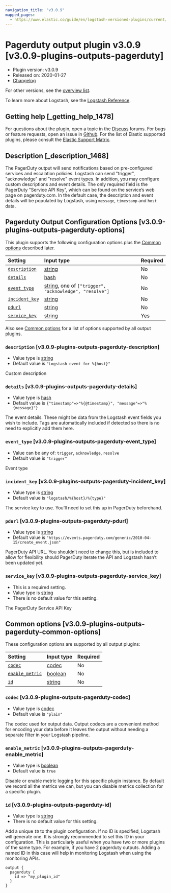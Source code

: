 ```yaml
---
navigation_title: "v3.0.9"
mapped_pages:
  - https://www.elastic.co/guide/en/logstash-versioned-plugins/current/v3.0.9-plugins-outputs-pagerduty.html
---
```


# Pagerduty output plugin v3.0.9 [v3.0.9-plugins-outputs-pagerduty]

* Plugin version: v3.0.9
* Released on: 2020-01-27
* [Changelog](https://github.com/logstash-plugins/logstash-output-pagerduty/blob/v3.0.9/CHANGELOG.md)

For other versions, see the [overview list](output-pagerduty-index.md).

To learn more about Logstash, see the [Logstash Reference](https://www.elastic.co/guide/en/logstash/current/index.html).

## Getting help [_getting_help_1478]

For questions about the plugin, open a topic in the [Discuss](http://discuss.elastic.co) forums. For bugs or feature requests, open an issue in [Github](https://github.com/logstash-plugins/logstash-output-pagerduty). For the list of Elastic supported plugins, please consult the [Elastic Support Matrix](https://www.elastic.co/support/matrix#matrix_logstash_plugins).

## Description [_description_1468]

The PagerDuty output will send notifications based on pre-configured services and escalation policies. Logstash can send "trigger", "acknowledge" and "resolve" event types. In addition, you may configure custom descriptions and event details. The only required field is the PagerDuty "Service API Key", which can be found on the service’s web page on pagerduty.com. In the default case, the description and event details will be populated by Logstash, using `message`, `timestamp` and `host` data.

## Pagerduty Output Configuration Options [v3.0.9-plugins-outputs-pagerduty-options]

This plugin supports the following configuration options plus the [Common options](v3-0-9-plugins-outputs-pagerduty.md#v3.0.9-plugins-outputs-pagerduty-common-options) described later.

| Setting | Input type | Required |
| :- | :- | :- |
| [`description`](v3-0-9-plugins-outputs-pagerduty.md#v3.0.9-plugins-outputs-pagerduty-description) | [string](/lsr/value-types.md#string) | No |
| [`details`](v3-0-9-plugins-outputs-pagerduty.md#v3.0.9-plugins-outputs-pagerduty-details) | [hash](/lsr/value-types.md#hash) | No |
| [`event_type`](v3-0-9-plugins-outputs-pagerduty.md#v3.0.9-plugins-outputs-pagerduty-event_type) | [string](/lsr/value-types.md#string), one of `["trigger", "acknowledge", "resolve"]` | No |
| [`incident_key`](v3-0-9-plugins-outputs-pagerduty.md#v3.0.9-plugins-outputs-pagerduty-incident_key) | [string](/lsr/value-types.md#string) | No |
| [`pdurl`](v3-0-9-plugins-outputs-pagerduty.md#v3.0.9-plugins-outputs-pagerduty-pdurl) | [string](/lsr/value-types.md#string) | No |
| [`service_key`](v3-0-9-plugins-outputs-pagerduty.md#v3.0.9-plugins-outputs-pagerduty-service_key) | [string](/lsr/value-types.md#string) | Yes |

Also see [Common options](v3-0-9-plugins-outputs-pagerduty.md#v3.0.9-plugins-outputs-pagerduty-common-options) for a list of options supported by all output plugins.

### `description` [v3.0.9-plugins-outputs-pagerduty-description]

* Value type is [string](/lsr/value-types.md#string)
* Default value is `"Logstash event for %{host}"`

Custom description

### `details` [v3.0.9-plugins-outputs-pagerduty-details]

* Value type is [hash](/lsr/value-types.md#hash)
* Default value is `{"timestamp"=>"%{@timestamp}", "message"=>"%{message}"}`

The event details. These might be data from the Logstash event fields you wish to include. Tags are automatically included if detected so there is no need to explicitly add them here.

### `event_type` [v3.0.9-plugins-outputs-pagerduty-event_type]

* Value can be any of: `trigger`, `acknowledge`, `resolve`
* Default value is `"trigger"`

Event type

### `incident_key` [v3.0.9-plugins-outputs-pagerduty-incident_key]

* Value type is [string](/lsr/value-types.md#string)
* Default value is `"logstash/%{host}/%{type}"`

The service key to use. You’ll need to set this up in PagerDuty beforehand.

### `pdurl` [v3.0.9-plugins-outputs-pagerduty-pdurl]

* Value type is [string](/lsr/value-types.md#string)
* Default value is `"https://events.pagerduty.com/generic/2010-04-15/create_event.json"`

PagerDuty API URL. You shouldn’t need to change this, but is included to allow for flexibility should PagerDuty iterate the API and Logstash hasn’t been updated yet.

### `service_key` [v3.0.9-plugins-outputs-pagerduty-service_key]

* This is a required setting.
* Value type is [string](/lsr/value-types.md#string)
* There is no default value for this setting.

The PagerDuty Service API Key

## Common options [v3.0.9-plugins-outputs-pagerduty-common-options]

These configuration options are supported by all output plugins:

| Setting | Input type | Required |
| :- | :- | :- |
| [`codec`](v3-0-9-plugins-outputs-pagerduty.md#v3.0.9-plugins-outputs-pagerduty-codec) | [codec](/lsr/value-types.md#codec) | No |
| [`enable_metric`](v3-0-9-plugins-outputs-pagerduty.md#v3.0.9-plugins-outputs-pagerduty-enable_metric) | [boolean](/lsr/value-types.md#boolean) | No |
| [`id`](v3-0-9-plugins-outputs-pagerduty.md#v3.0.9-plugins-outputs-pagerduty-id) | [string](/lsr/value-types.md#string) | No |

### `codec` [v3.0.9-plugins-outputs-pagerduty-codec]

* Value type is [codec](/lsr/value-types.md#codec)
* Default value is `"plain"`

The codec used for output data. Output codecs are a convenient method for encoding your data before it leaves the output without needing a separate filter in your Logstash pipeline.

### `enable_metric` [v3.0.9-plugins-outputs-pagerduty-enable_metric]

* Value type is [boolean](/lsr/value-types.md#boolean)
* Default value is `true`

Disable or enable metric logging for this specific plugin instance. By default we record all the metrics we can, but you can disable metrics collection for a specific plugin.

### `id` [v3.0.9-plugins-outputs-pagerduty-id]

* Value type is [string](/lsr/value-types.md#string)
* There is no default value for this setting.

Add a unique `ID` to the plugin configuration. If no ID is specified, Logstash will generate one. It is strongly recommended to set this ID in your configuration. This is particularly useful when you have two or more plugins of the same type. For example, if you have 2 pagerduty outputs. Adding a named ID in this case will help in monitoring Logstash when using the monitoring APIs.

```
output {
  pagerduty {
    id => "my_plugin_id"
  }
}
```
